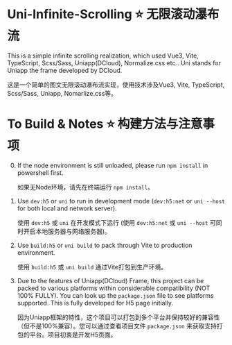 # Uni-Infinite-Scrolling ⭐ 无限滚动瀑布流

This is a simple infinite scrolling realization, which used Vue3, Vite, TypeScript, Scss/Sass, Uniapp(DCloud), Normalize.css etc.. Uni stands for Uniapp the frame developed by DCloud.

这是一个简单的图文无限滚动瀑布流实现，使用技术涉及Vue3, Vite, TypeScript, Scss/Sass, Uniapp, Nomarlize.css等。

# To Build & Notes ⭐ 构建方法与注意事项

0. If the node environment is still unloaded, please run `npm install` in powershell first.

    如果无Node环境，请先在终端运行 `npm install`。

1. Use `dev:h5` or `uni` to run in development mode (`dev:h5:net` or `uni --host` for both local and network server).

    使用 `dev:h5` 或 `uni` 在开发模式下运行 (使用 `dev:h5:net` 或 `uni --host` 可同时开启本地服务器与网络服务器)。

2. Use `build:h5` or `uni build` to pack through Vite to production environment.

    使用 `build:h5` 或 `uni build` 通过Vite打包到生产环境。

3. Due to the features of Uniapp(DCloud) Frame, this project can be packed to various platforms within considerable compatibility (NOT 100% FULLY). You can look up the `package.json` file to see platforms supported. This is fully developed for H5 page initially.

    因为Uniapp框架的特性，这个项目可以打包到多个平台并保持较好的兼容性（但不是100%兼容）。您可以通过查看项目文件 `package.json` 来获取支持打包的平台。项目初衷是开发H5页面。
